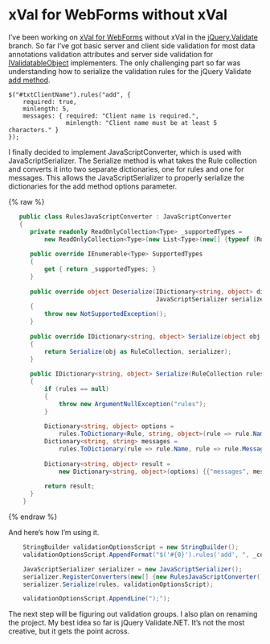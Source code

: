 # xVal for WebForms without xVal


I’ve been working on [xVal for WebForms](http://xvalwebforms.codeplex.com/) without xVal in the [jQuery.Validate](http://xvalwebforms.codeplex.com/SourceControl/list/changesets?branch=jQuery.Validate) branch. So far I’ve got basic server and client side validation for most data annotations validation attributes and server side validation for [IValidatableObject](http://msdn.microsoft.com/en-us/library/system.componentmodel.dataannotations.ivalidatableobject.aspx) implementers. The only challenging part so far was understanding how to serialize the validation rules for the jQuery Validate [add method](http://docs.jquery.com/Plugins/Validation/rules).

    $("#txtClientName").rules("add", { 
        required: true, 
        minlength: 5, 
        messages: { required: "Client name is required.", 
                    minlength: "Client name must be at least 5 characters." } 
    });

I finally decided to implement JavaScriptConverter, which is used with JavaScriptSerializer. The Serialize method is what takes the Rule collection and converts it into two separate dictionaries, one for rules and one for messages. This allows the JavaScriptSerializer to properly serialize the dictionaries for the add method options parameter.

{% raw %}
``` csharp
   public class RulesJavaScriptConverter : JavaScriptConverter
   {
      private readonly ReadOnlyCollection<Type> _supportedTypes =
          new ReadOnlyCollection<Type>(new List<Type>(new[] {typeof (RuleCollection)}));
   
      public override IEnumerable<Type> SupportedTypes
      {
          get { return _supportedTypes; }
      }
   
      public override object Deserialize(IDictionary<string, object> dictionary, Type type,
                                         JavaScriptSerializer serializer)
      {
          throw new NotSupportedException();
      }
   
      public override IDictionary<string, object> Serialize(object obj, JavaScriptSerializer serializer)
      {
          return Serialize(obj as RuleCollection, serializer);
      }
   
      public IDictionary<string, object> Serialize(RuleCollection rules, JavaScriptSerializer serializer)
      {
          if (rules == null)
          {
              throw new ArgumentNullException("rules");
          }
   
          Dictionary<string, object> options =
              rules.ToDictionary<Rule, string, object>(rule => rule.Name, rule => rule.Options);
          Dictionary<string, string> messages =
              rules.ToDictionary(rule => rule.Name, rule => rule.Message);
   
          Dictionary<string, object> result =
              new Dictionary<string, object>(options) {{"messages", messages}};
   
          return result;
      }
    }
```
{% endraw %}

And here’s how I’m using it.

``` csharp
    StringBuilder validationOptionsScript = new StringBuilder();
    validationOptionsScript.AppendFormat("$('#{0}').rules('add', ", _controlToValidateId);

    JavaScriptSerializer serializer = new JavaScriptSerializer();
    serializer.RegisterConverters(new[] {new RulesJavaScriptConverter()});
    serializer.Serialize(rules, validationOptionsScript);

    validationOptionsScript.AppendLine(");");
```

The next step will be figuring out validation groups. I also plan on renaming the project. My best idea so far is jQuery Validate.NET. It’s not the most creative, but it gets the point across.